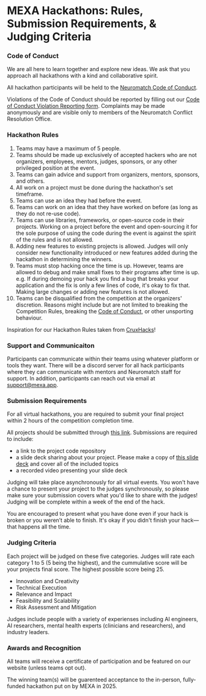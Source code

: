 # MEXA Hackathons: Rules, Submission Requirements, & Judging Criteria 


### Code of Conduct 
We are all here to learn together and explore new ideas. We ask that you approach all hackathons with a kind and collaborative spirit. 

All hackathon participants will be held to the [Neuromatch Code of Conduct](https://github.com/NeuromatchAcademy/precourse/blob/main/CODE_OF_CONDUCT.md).  

Violations of the Code of Conduct should be reported by filling out our [Code of Conduct Violation Reporting form](https://airtable.com/shrezDSthWPlJ4Rpy). Complaints may be made anonymously and are visible only to members of the Neuromatch Conflict Resolution Office.

### Hackathon Rules 
1. Teams may have a maximum of 5 people.
2. Teams should be made up exclusively of accepted hackers who are not organizers, employees, mentors, judges, sponsors, or any other privileged position at the event.
3. Teams can gain advice and support from organizers, mentors, sponsors, and others.
4. All work on a project must be done during the hackathon's set timeframe.
5. Teams can use an idea they had before the event.
6. Teams can work on an idea that they have worked on before (as long as they do not re-use code).
7. Teams can use libraries, frameworks, or open-source code in their projects. Working on a project before the event and open-sourcing it for the sole purpose of using the code during the event is against the spirit of the rules and is not allowed.
8. Adding new features to existing projects is allowed. Judges will only consider new functionality introduced or new features added during the hackathon in determining the winners.
9. Teams must stop hacking once the time is up. However, teams are allowed to debug and make small fixes to their programs after time is up. e.g. If during demoing your hack you find a bug that breaks your application and the fix is only a few lines of code, it's okay to fix that. Making large changes or adding new features is not allowed.
10. Teams can be disqualified from the competition at the organizers' discretion. Reasons might include but are not limited to breaking the Competition Rules, breaking the [Code of Conduct](https://github.com/NeuromatchAcademy/precourse/blob/main/CODE_OF_CONDUCT.md), or other unsporting behaviour.

Inspiration for our Hackathon Rules taken from [CruxHacks](https://github.com/CruzHacks/hackathon-rules/blob/master/Rules.md)! 

### Support and Communicaiton 
Participants can communicate within their teams using whatever platform or tools they want. 
There will be a discord server for all hack participants where they can communicate with mentors and Neuromatch staff for support. In addition, participants can reach out via email at support@mexa.app. 

### Submission Requirements
For all virtual hackathons, you are required to submit your final project within 2 hours of the competition completion time. 

All projects should be submitted through [this link](https://airtable.com/app3qpCRLWwTWEy6S/pagJMzEo5H8pxlPk5/form). Submissions are required to include: 
* a link to the project code repository
* a slide deck sharing about your project. Please make a copy of [this slide deck](https://docs.google.com/presentation/d/18sHLb7fI7khq8_v2OsqlYldysXNlOyXX0o4Rkghs3e0/edit?usp=sharing) and cover all of the included topics 
* a recorded video presenting your slide deck

Judging will take place asynchronously for all virtual events. You won't have a chance to present your project to the judges synchronously, so please make sure your submission covers what you'd like to share with the judges! Judging will be complete within a week of the end of the hack.  

You are encouraged to present what you have done even if your hack is broken or you weren’t able to finish. It's okay if you didn't finish your hack—that happens all the time.

### Judging Criteria 
Each project will be judged on these five categories. Judges will rate each category 1 to 5 (5 being the highest), and the cummulative score will be your projects final score. The highest possible score being 25. 

* Innovation and Creativity
* Technical Execution
* Relevance and Impact
* Feasibility and Scalability
* Risk Assessment and Mitigation

Judges include people with a variety of experienses including AI engineers, AI researchers, mental health experts (clinicians and researchers), and industry leaders. 

### Awards and Recognition 
All teams will receive a certificate of participation and be featured on our website (unless teams opt out). 

The winning team(s) will be guarenteed acceptance to the in-person, fully-funded hackathon put on by MEXA in 2025. 

